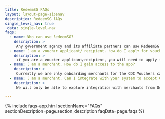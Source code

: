 ```yaml
---
title: RedeemSG FAQs
layout: layout-page-sidenav
description: RedeemSG FAQs
single_level_nav: true
_data: single-level-nav
faqs:
  - name: Who can use RedeemSG?
    description: >
     Any government agency and its affiliate partners can use RedeemSG to create, send and track vouchers. The RedeemSG team will also assess requests from charities on a case-by-case basis. To indicate your interest, please fill in the <a href="https://go.gov.sg/redeem-new" target="_blank">RedeemSG Campaign Organiser form</a>.
  - name: I am a voucher applicant/ recipient. How do I apply for vouchers?
    description: >
     If you are a voucher applicant/recipient, you will need to apply for vouchers at the relevant campaign organizer sign up page.
  - name: I am a merchant. How do I gain access to the app?
    description: > 
     Currently we are only onboarding merchants for the CDC Vouchers campaign. Please refer to the <a href="https://vouchers.cdc.gov.sg/merchants/info" target="_blank">CDC Vouchers - Merchants page</a> for more info.
  - name: I am a merchant. Can I integrate with your system to accept Government vouchers?
    description: >
     We will only be able to explore integration with merchants from Oct 2022 onwards.

---
```


{% include faqs-app.html sectionName="FAQs" sectionDescription=page.section_description faqData=page.faqs %}
